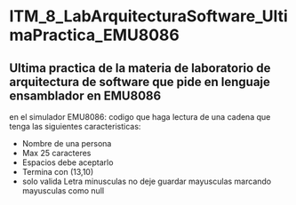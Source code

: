 # ITM_8_LabArquitecturaSoftware_UltimaPractica_EMU8086
Ultima practica de la materia de laboratorio de arquitectura de software que pide en lenguaje ensamblador en EMU8086
-----------------------------------------------------------------------------------------------------------------------
en el simulador EMU8086:
codigo que haga lectura de una cadena
que tenga las siguientes caracteristicas:
- Nombre de una persona
- Max 25 caracteres
- Espacios debe aceptarlo
- Termina con <enter> (13,10)
- solo valida Letra minusculas no deje guardar mayusculas marcando mayusculas como null

